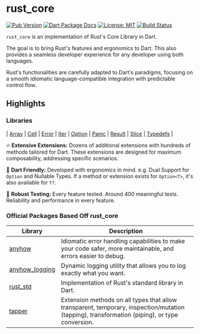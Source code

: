 # rust_core

[![Pub Version](https://img.shields.io/pub/v/rust_core.svg)](https://pub.dev/packages/rust_core)
[![Dart Package Docs](https://img.shields.io/badge/documentation-pub.dev-blue.svg)](https://pub.dev/documentation/rust_core/latest/)
[![License: MIT](https://img.shields.io/badge/license-MIT-purple.svg)](https://opensource.org/licenses/MIT)
[![Build Status](https://github.com/mcmah309/rust_core/actions/workflows/dart.yml/badge.svg)](https://github.com/mcmah309/rust_core/actions)

`rust_core` is an implementation of Rust's Core Library in Dart.

The goal is to bring Rust's features and ergonomics to Dart. This also provides a seamless developer experience for any developer using both languages.

Rust's functionalities are carefully adapted to Dart's paradigms, focusing on a smooth idiomatic language-compatible integration with predictable control flow.

## Highlights
### Libraries

| [Array] | [Cell] | [Error] | [Iter] | [Option] | [Panic] | [Result] | [Slice] | [Typedefs] |

🔥 **Extensive Extensions:** Dozens of additional extensions with hundreds of methods tailored for Dart. These 
extensions are designed for maximum composability, addressing specific scenarios.

🚀 **Dart Friendly:** Developed with ergonomics in mind. e.g. Dual Support for `Option` and Nullable Types. If a method or extension exists for `Option<T>`,
it's also available for `T?`.

🧪 **Robust Testing:** Every feature tested. Around 400 meaningful tests. Reliability and performance in every feature.

### Official Packages Based Off rust_core
| Library | Description |
| ------- | ----------- |
| [anyhow] | Idiomatic error handling capabilities to make your code safer, more maintainable, and errors easier to debug. |
| [anyhow_logging] | Dynamic logging utility that allows you to log exactly what you want.  |
| [rust_std] | Implementation of Rust's standard library in Dart. |
| [tapper] | Extension methods on all types that allow transparent, temporary, inspection/mutation (tapping), transformation (piping), or type conversion. |


[Cell]: https://github.com/mcmah309/rust_core/tree/master/lib/src/cell
[Error]: https://github.com/mcmah309/rust_core/tree/master/lib/src/error
[Option]: https://github.com/mcmah309/rust_core/tree/master/lib/src/option
[Panic]: https://github.com/mcmah309/rust_core/tree/master/lib/src/panic
[Result]: https://github.com/mcmah309/rust_core/tree/master/lib/src/result
[Typedefs]: https://github.com/mcmah309/rust_core/tree/master/lib/src/typedefs
[Iter]: https://github.com/mcmah309/rust_core/tree/master/lib/src/iter
[Array]: https://github.com/mcmah309/rust_core/tree/master/lib/src/array
[Slice]: https://github.com/mcmah309/rust_core/tree/master/lib/src/slice


[anyhow]: https://pub.dev/packages/anyhow
[anyhow_logging]: https://pub.dev/packages/rewind
[rust_std]: https://pub.dev/packages/rust_std
[tapper]: https://pub.dev/packages/tapper